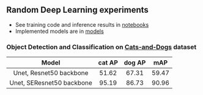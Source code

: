 ## Random Deep Learning experiments

- See training code and inference results in [notebooks](https://github.com/einstalek/DL-models-experiments/tree/master/notebooks)
- Implemented models are in [models](https://github.com/einstalek/DL-models-experiments/tree/master/models)

### Object Detection and Classification on [Cats-and-Dogs](https://www.kaggle.com/andrewmvd/dog-and-cat-detection) dataset
Model  |  cat AP  |  dog AP  | mAP
:--:|:--:|:--:|:--:
Unet, Resnet50 backbone  | 51.62 | 67.31 | 59.47
Unet, SEResnet50 backbone  | 95.19 | 86.73 | 90.96
